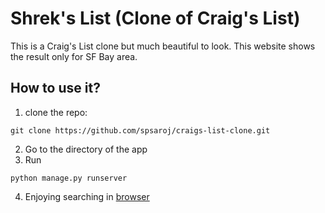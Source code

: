 # Shrek's List (Clone of Craig's List)

This is a Craig's List clone but much beautiful to look.
This website shows the result only for SF Bay area.




## How to use it?
1. clone the repo:
``` terminal
git clone https://github.com/spsaroj/craigs-list-clone.git
```
2. Go to the directory of the app
3. Run
``` terminal
python manage.py runserver
```
4. Enjoying searching in [browser](http://127.0.0.1:8000/)